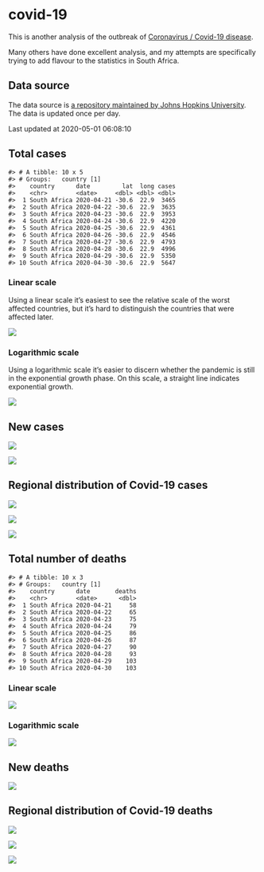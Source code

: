 
<!-- README.md is generated from README.Rmd. Please edit that file -->

# covid-19

<!-- badges: start -->

<!-- badges: end -->

This is another analysis of the outbreak of [Coronavirus / Covid-19
disease](https://en.wikipedia.org/wiki/Coronavirus_disease_2019).

Many others have done excellent analysis, and my attempts are
specifically trying to add flavour to the statistics in South Africa.

## Data source

The data source is [a repository maintained by Johns Hopkins
University](https://github.com/CSSEGISandData/COVID-19). The data is
updated once per day.

Last updated at 2020-05-01 06:08:10

## Total cases

    #> # A tibble: 10 x 5
    #> # Groups:   country [1]
    #>    country      date         lat  long cases
    #>    <chr>        <date>     <dbl> <dbl> <dbl>
    #>  1 South Africa 2020-04-21 -30.6  22.9  3465
    #>  2 South Africa 2020-04-22 -30.6  22.9  3635
    #>  3 South Africa 2020-04-23 -30.6  22.9  3953
    #>  4 South Africa 2020-04-24 -30.6  22.9  4220
    #>  5 South Africa 2020-04-25 -30.6  22.9  4361
    #>  6 South Africa 2020-04-26 -30.6  22.9  4546
    #>  7 South Africa 2020-04-27 -30.6  22.9  4793
    #>  8 South Africa 2020-04-28 -30.6  22.9  4996
    #>  9 South Africa 2020-04-29 -30.6  22.9  5350
    #> 10 South Africa 2020-04-30 -30.6  22.9  5647

### Linear scale

Using a linear scale it’s easiest to see the relative scale of the worst
affected countries, but it’s hard to distinguish the countries that were
affected later.

![](README_files/figure-gfm/unnamed-chunk-5-1.png)<!-- -->

### Logarithmic scale

Using a logarithmic scale it’s easier to discern whether the pandemic is
still in the exponential growth phase. On this scale, a straight line
indicates exponential growth.

![](README_files/figure-gfm/unnamed-chunk-6-1.png)<!-- -->

## New cases

![](README_files/figure-gfm/unnamed-chunk-7-1.png)<!-- -->

![](README_files/figure-gfm/unnamed-chunk-8-1.png)<!-- -->

## Regional distribution of Covid-19 cases

![](README_files/figure-gfm/unnamed-chunk-9-1.png)<!-- -->

![](README_files/figure-gfm/unnamed-chunk-10-1.png)<!-- -->

![](README_files/figure-gfm/unnamed-chunk-11-1.png)<!-- -->

## Total number of deaths

    #> # A tibble: 10 x 3
    #> # Groups:   country [1]
    #>    country      date       deaths
    #>    <chr>        <date>      <dbl>
    #>  1 South Africa 2020-04-21     58
    #>  2 South Africa 2020-04-22     65
    #>  3 South Africa 2020-04-23     75
    #>  4 South Africa 2020-04-24     79
    #>  5 South Africa 2020-04-25     86
    #>  6 South Africa 2020-04-26     87
    #>  7 South Africa 2020-04-27     90
    #>  8 South Africa 2020-04-28     93
    #>  9 South Africa 2020-04-29    103
    #> 10 South Africa 2020-04-30    103

### Linear scale

![](README_files/figure-gfm/unnamed-chunk-14-1.png)<!-- -->

### Logarithmic scale

![](README_files/figure-gfm/unnamed-chunk-15-1.png)<!-- -->

## New deaths

![](README_files/figure-gfm/unnamed-chunk-16-1.png)<!-- -->

## Regional distribution of Covid-19 deaths

![](README_files/figure-gfm/unnamed-chunk-17-1.png)<!-- -->

![](README_files/figure-gfm/unnamed-chunk-18-1.png)<!-- -->

![](README_files/figure-gfm/unnamed-chunk-19-1.png)<!-- -->
